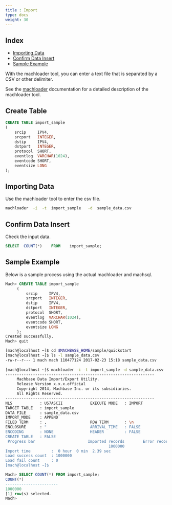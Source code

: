 ```yaml
---
title : Import
type: docs
weight: 30
---
```


## Index

* [Importing Data](#importing-data)
* [Confirm Data Insert](#confirm-data-insert)
* [Sample Example](#sample-example)

With the machloader tool, you can enter a text file that is separated by a CSV or other delimiter.

See the [machloader](/dbms/tools/machloader) documentation for a detailed description of the machloader tool.


## Create Table

```sql
CREATE TABLE import_sample
(
    srcip     IPV4,
    srcport   INTEGER,
    dstip     IPV4,
    dstport   INTEGER,
    protocol  SHORT,
    eventlog  VARCHAR(1024),
    eventcode SHORT,
    eventsize LONG
);
```


## Importing Data

Use the machloader tool to enter the csv file.

```bash
machloader  -i  -t  import_sample   -d  sample_data.csv
```


## Confirm Data Insert 

Check the input data.


``` sql
SELECT  COUNT(*)    FROM    import_sample;
```


## Sample Example

Below is a sample process using the actual machloader and machsql.

```sql
Mach> CREATE TABLE import_sample
     (
         srcip     IPV4,
         srcport   INTEGER,
         dstip     IPV4,
         dstport   INTEGER,
         protocol  SHORT,
         eventlog  VARCHAR(1024),
         eventcode SHORT,
         eventsize LONG
     );
Created successfully.
Mach> quit
```

```bash
[mach@localhost ~]$ cd $MACHBASE_HOME/sample/quickstart
[mach@localhost ~]$ ls -l sample_data.csv
-rw-r--r--- 1 mach mach 110477124 2017-02-23 15:18 sample_data.csv
 
[mach@localhost ~]$ machloader -i -t import_sample -d sample_data.csv
-----------------------------------------------------------------
     Machbase Data Import/Export Utility.
     Release Version x.x.x.official
     Copyright 2014, Machbase Inc. or its subsidiaries.
     All Rights Reserved.
-----------------------------------------------------------------
NLS            : US7ASCII            EXECUTE MODE   : IMPORT
TARGET TABLE   : import_sample
DATA FILE      : sample_data.csv
IMPORT_MODE    : APPEND
FILED TERM     : ,                   ROW TERM       : \n
ENCLOSURE      : "                   ARRIVAL_TIME   : FALSE
ENCODING       : NONE                HEADER         : FALSE
CREATE TABLE   : FALSE
 Progress bar                       Imported records        Error records
                                             1000000                    0
Import time         :  0 hour  0 min  2.39 sec
Load success count  : 1000000
Load fail count     : 0
[mach@localhost ~]$
```

```sql
Mach> SELECT COUNT(*) FROM import_sample;
COUNT(*)
-----------------------
1000000
[1] row(s) selected.
Mach>
```
